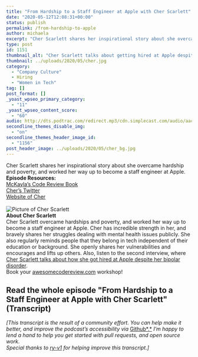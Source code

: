 ```yaml
---
title: "From Hardship to a Staff Engineer at Apple with Cher Scarlett"
date: "2020-05-12T12:08:31+00:00"
status: publish
permalink: /from-hardship-to-apple
author: michaela
excerpt: "Cher Scarlett shares her inspirational story about she overcame hardship and poverty, and worked her way up to now be a staff engineer at Apple."
type: post
id: 1151
thumbnail_alt: "Cher Scarlett talks about getting hired at Apple despite her bipolar disorder"
thumbnail: ../uploads/2020/05/cher.jpg
category:
  - "Company Culture"
  - Hiring
  - "Women in Tech"
tag: []
post_format: []
_yoast_wpseo_primary_category:
  - "11"
_yoast_wpseo_content_score:
  - "60"
audio: http://dts.podtrac.com/redirect.mp3/cdn.simplecast.com/audio/aaca90/aaca909a-e34f-49ae-a86f-f59e4fa807f0/ccd5a84b-e404-41ac-b860-0ab3e2bfd56e/cher-scarlett-part-1-ready_tc.mp3
secondline_themes_disable_img:
  - "on"
secondline_themes_header_image_id:
  - "1156"
post_header_image: ../uploads/2020/05/cher_bg.jpg
---
```


<div class="episode-about">
Cher Scarlett shares her inspirational story about she overcame hardship and poverty, and worked her way up to become a staff engineer at Apple.
<!--<br/> <br/>We also talk about:
<ul>
<li> BULLET POINT LIST OF TOPICS DISCUSSED</li>
<li> SECOND POINT DISCUSSED</li>
<li> THIRD POINT DISCUSSED</li>
</ul>-->
</div>
<div class=" episode-links">
<b>Episode Resources:</b><br/>
<a href="https://www.michaelagreiler.com/code-review-book/">McKayla’s Code Review Book</a><br/>
<a href="https://twitter.com/CHERdotdev">Cher’s Twitter</a><br/>
<a href="https://cher.dev/">Website of Cher</a><br/>
</div>
<br/>

<div class="row pt-2 align-items-center">
<div class="col-4 guest-picture">
<img src="../uploads/2020/05/cher.jpg" alt="Picture of Cher Scarlett"/>
</div>
<div class="col-8 guest-about">
<b>About Cher Scarlett</b><br/>
Cher Scarlett overcame hardships and poverty, and worked her way up to become a staff engineer at Apple.
Cher has incredible strength in her, and bravely shares her struggles dealing with mental health issues publicly.
She also regularly reminds people that they belong in tech independent of their education or background.
She openly shares her vulnerabilities and encourages and lifts up others. Also, listen to the second interview, where <a href="https://www.software-engineering-unlocked.com/disability-at-apple/">Cher Scarlett talks about how she got hired at Apple despite her bipolar disorder</a>.
</div>
</div>

<div class="sponsorship">
Book your <a href="https://www.michaelagreiler.com/workshops">awesomecodereview.com</a> workshop!
</div> 

## Read the whole episode "From Hardship to a Staff Engineer at Apple with Cher Scarlett" (Transcript)

_\[This transcript is the result of a community effort. You can help make it better, and improve the podcast’s accessibility via_ [Github*.*](https://github.com/mgreiler/se-unlocked/tree/master/Transcripts) _I’m happy to lend a hand to help you get started with pull requests, and open source work._  
_Special thanks to [ry-v1](https://github.com/ry-v1)_ _for helping improve this transcript.\]_
